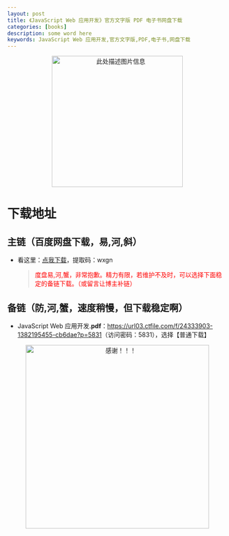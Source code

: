 ```yaml
---
layout: post
title: 《JavaScript Web 应用开发》官方文字版 PDF 电子书网盘下载
categories: [books]
description: some word here
keywords: JavaScript Web 应用开发,官方文字版,PDF,电子书,网盘下载
---
```


<div align="center"><img src="https://pic.imgdb.cn/item/67063e90d29ded1a8c83912d.png" alt="此处描述图片信息" width="300px" height="auto"></div>

# 下载地址

## 主链（百度网盘下载，易,河,斜）

- 看这里：[点我下载](https://pan.baidu.com/s/1iMXUbSbtZQZjDcqDmnWUyw?pwd=wxgn)，提取码：wxgn

  > <p style="color:red" >度盘易,河,蟹，非常抱歉。精力有限，若维护不及时，可以选择下面稳定的备链下载。（或留言让博主补链）</p>

## 备链（防,河,蟹，速度稍慢，但下载稳定啊）

- JavaScript Web 应用开发.**pdf**：<https://url03.ctfile.com/f/24333903-1382195455-cb6dae?p=5831>（访问密码：5831），选择【普通下载】

<div align="center"><img src="https://pic.imgdb.cn/item/6707df6bd29ded1a8ce37031.gif" alt="感谢！！！" width="420px" height="auto"/></div>

